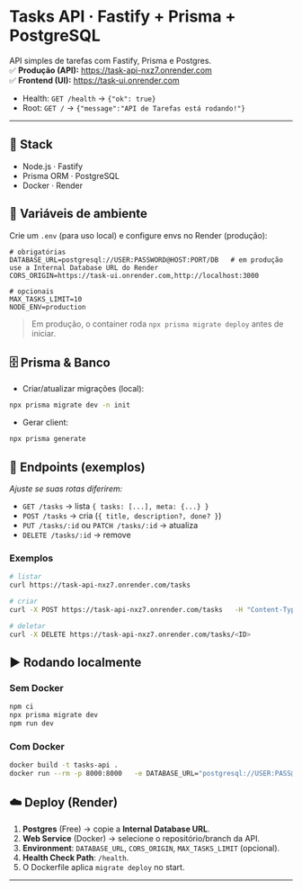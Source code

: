 # Tasks API · Fastify + Prisma + PostgreSQL

API simples de tarefas com Fastify, Prisma e Postgres.  
✅ **Produção (API):** https://task-api-nxz7.onrender.com  
✅ **Frontend (UI):** https://task-ui.onrender.com

- Health: `GET /health` → `{"ok": true}`  
- Root: `GET /` → `{"message":"API de Tarefas está rodando!"}`

---

## 🧱 Stack
- Node.js · Fastify
- Prisma ORM · PostgreSQL
- Docker · Render

## 🔐 Variáveis de ambiente
Crie um `.env` (para uso local) e configure envs no Render (produção):

```env
# obrigatórias
DATABASE_URL=postgresql://USER:PASSWORD@HOST:PORT/DB   # em produção use a Internal Database URL do Render
CORS_ORIGIN=https://task-ui.onrender.com,http://localhost:3000

# opcionais
MAX_TASKS_LIMIT=10
NODE_ENV=production
```

> Em produção, o container roda `npx prisma migrate deploy` antes de iniciar.

## 🗄️ Prisma & Banco
- Criar/atualizar migrações (local):
```bash
npx prisma migrate dev -n init
```
- Gerar client:
```bash
npx prisma generate
```

## 🚦 Endpoints (exemplos)
_Ajuste se suas rotas diferirem:_
- `GET /tasks` → lista `{ tasks: [...], meta: {...} }`
- `POST /tasks` → cria (`{ title, description?, done? }`)
- `PUT /tasks/:id` ou `PATCH /tasks/:id` → atualiza
- `DELETE /tasks/:id` → remove

### Exemplos
```bash
# listar
curl https://task-api-nxz7.onrender.com/tasks

# criar
curl -X POST https://task-api-nxz7.onrender.com/tasks   -H "Content-Type: application/json"   -d '{"title":"Primeira task","description":"deploy ok","done":false}'

# deletar
curl -X DELETE https://task-api-nxz7.onrender.com/tasks/<ID>
```

## ▶️ Rodando localmente
### Sem Docker
```bash
npm ci
npx prisma migrate dev
npm run dev
```

### Com Docker
```bash
docker build -t tasks-api .
docker run --rm -p 8000:8000   -e DATABASE_URL="postgresql://USER:PASS@HOST:PORT/DB"   -e CORS_ORIGIN="http://localhost:3000"   tasks-api
```

## ☁️ Deploy (Render)
1. **Postgres** (Free) → copie a **Internal Database URL**.  
2. **Web Service** (Docker) → selecione o repositório/branch da API.  
3. **Environment**: `DATABASE_URL`, `CORS_ORIGIN`, `MAX_TASKS_LIMIT` (opcional).  
4. **Health Check Path**: `/health`.  
5. O Dockerfile aplica `migrate deploy` no start.

---
